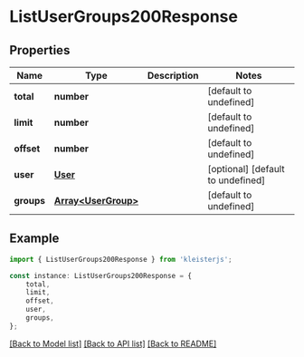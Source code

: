 # ListUserGroups200Response


## Properties

Name | Type | Description | Notes
------------ | ------------- | ------------- | -------------
**total** | **number** |  | [default to undefined]
**limit** | **number** |  | [default to undefined]
**offset** | **number** |  | [default to undefined]
**user** | [**User**](User.md) |  | [optional] [default to undefined]
**groups** | [**Array&lt;UserGroup&gt;**](UserGroup.md) |  | [default to undefined]

## Example

```typescript
import { ListUserGroups200Response } from 'kleisterjs';

const instance: ListUserGroups200Response = {
    total,
    limit,
    offset,
    user,
    groups,
};
```

[[Back to Model list]](../README.md#documentation-for-models) [[Back to API list]](../README.md#documentation-for-api-endpoints) [[Back to README]](../README.md)
